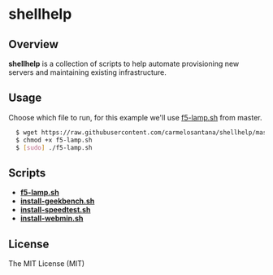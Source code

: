 # shellhelp

## Overview

**shellhelp** is a collection of scripts to help automate provisioning new servers and maintaining existing infrastructure.

## Usage
Choose which file to run, for this example we'll use [f5-lamp.sh](https://raw.githubusercontent.com/carmelosantana/shellhelp/master/f5-lamp.sh) from master.

``` bash
  $ wget https://raw.githubusercontent.com/carmelosantana/shellhelp/master/f5-lamp.sh
  $ chmod +x f5-lamp.sh
  $ [sudo] ./f5-lamp.sh
```

## Scripts
* [**f5-lamp.sh**](https://raw.githubusercontent.com/carmelosantana/shellhelp/master/f5-lamp.sh)
* [**install-geekbench.sh**](https://raw.githubusercontent.com/carmelosantana/shellhelp/master/install-geekbench.sh)
* [**install-speedtest.sh**](https://raw.githubusercontent.com/carmelosantana/shellhelp/master/install-speedtest.sh)
* [**install-webmin.sh**](https://raw.githubusercontent.com/carmelosantana/shellhelp/master/install-webmin.sh)

## License
The MIT License (MIT) 